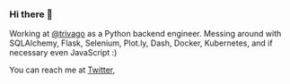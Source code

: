 ### Hi there 👋

Working at [@trivago](https://github.com/trivago) as a Python backend engineer.
Messing around with SQLAlchemy, Flask, Selenium, Plot.ly, Dash, Docker, Kubernetes, and if necessary even JavaScript :)

You can reach me at [Twitter](https://twitter.com/Betatier),
